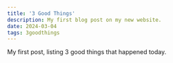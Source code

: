 ```yaml
---
title: '3 Good Things'
description: My first blog post on my new website.
date: 2024-03-04
tags: 3goodthings
---
```


My first post, listing 3 good things that happened today.